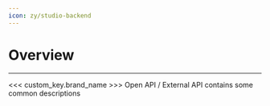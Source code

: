 ```yaml
---
icon: zy/studio-backend
---
```


# Overview

---

<<< custom_key.brand_name >>> Open API / External API contains some common descriptions